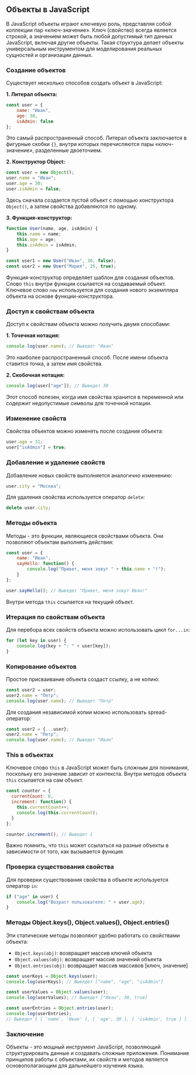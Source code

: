 ## Объекты в JavaScript

В JavaScript объекты играют ключевую роль, представляя собой коллекции пар «ключ-значение». Ключ (свойство) всегда является строкой, а значением может быть любой допустимый тип данных JavaScript, включая другие объекты. Такая структура делает объекты универсальным инструментом для моделирования реальных сущностей и организации данных. 

### Создание объектов

Существует несколько способов создать объект в JavaScript:

**1. Литерал объекта:**

```javascript
const user = {
    name: "Иван",
    age: 30, 
    isAdmin: false
};
```

Это самый распространенный способ. Литерал объекта заключается в фигурные скобки `{}`, внутри которых перечисляются пары «ключ-значение», разделенные двоеточием.

**2. Конструктор Object:**

```javascript
const user = new Object();
user.name = "Иван";
user.age = 30;
user.isAdmin = false;
```

Здесь сначала создается пустой объект с помощью конструктора `Object()`, а затем свойства добавляются по одному.

**3. Функция-конструктор:**

```javascript
function User(name, age, isAdmin) {
    this.name = name;
    this.age = age;
    this.isAdmin = isAdmin;
}

const user1 = new User("Иван", 30, false);
const user2 = new User("Мария", 25, true);
```

Функция-конструктор определяет шаблон для создания объектов. Слово `this` внутри функции ссылается на создаваемый объект. Ключевое слово `new` используется для создания нового экземпляра объекта на основе функции-конструктора.

### Доступ к свойствам объекта

Доступ к свойствам объекта можно получить двумя способами:

**1. Точечная нотация:**

```javascript
console.log(user.name); // Выведет "Иван"
```

Это наиболее распространенный способ. После имени объекта ставится точка, а затем имя свойства.

**2. Скобочная нотация:**

```javascript
console.log(user["age"]); // Выведет 30
```

Этот способ полезен, когда имя свойства хранится в переменной или содержит недопустимые символы для точечной нотации.

### Изменение свойств

Свойства объектов можно изменять после создания объекта:

```javascript
user.age = 31;
user["isAdmin"] = true;
```

### Добавление и удаление свойств

Добавление новых свойств выполняется аналогично изменению:

```javascript
user.city = "Москва"; 
```

Для удаления свойства используется оператор `delete`:

```javascript
delete user.city;
```

### Методы объекта

Методы - это функции, являющиеся свойствами объекта. Они позволяют объектам выполнять действия:

```javascript
const user = {
    name: "Иван",
    sayHello: function() {
        console.log("Привет, меня зовут " + this.name + "!"); 
    }
};

user.sayHello(); // Выведет "Привет, меня зовут Иван!"
```

Внутри метода `this` ссылается на текущий объект.

### Итерация по свойствам объекта

Для перебора всех свойств объекта можно использовать цикл `for...in`:

```javascript
for (let key in user) {
    console.log(key + ": " + user[key]); 
}
```

### Копирование объектов

Простое присваивание объекта создаст ссылку, а не копию:

```javascript
const user2 = user; 
user2.name = "Петр";
console.log(user.name); // Выведет "Петр"
```

Для создания независимой копии можно использовать spread-оператор:

```javascript
const user2 = {...user}; 
user2.name = "Петр";
console.log(user.name); // Выведет "Иван"
```

### This в объектах

Ключевое слово `this` в JavaScript может быть сложным для понимания, поскольку его значение зависит от контекста. Внутри методов объекта `this` ссылается на сам объект. 

```javascript
const counter = {
  currentCount: 0,
  increment: function() {
    this.currentCount++; 
    console.log(this.currentCount);
  }
};

counter.increment(); // Выведет 1
```

Важно помнить, что `this` может ссылаться на разные объекты в зависимости от того, как вызывается функция.

### Проверка существования свойства

Для проверки существования свойства в объекте используется оператор `in`:

```javascript
if ("age" in user) {
    console.log("Возраст пользователя: " + user.age);
}
```

### Методы Object.keys(), Object.values(), Object.entries()

Эти статические методы позволяют удобно работать со свойствами объекта:

- `Object.keys(obj)`: возвращает массив ключей объекта
- `Object.values(obj)`: возвращает массив значений объекта
- `Object.entries(obj)`: возвращает массив массивов [ключ, значение]

```javascript
const userKeys = Object.keys(user); 
console.log(userKeys); // Выведет ["name", "age", "isAdmin"]

const userValues = Object.values(user);
console.log(userValues); // Выведет ["Иван", 30, true]

const userEntries = Object.entries(user);
console.log(userEntries); 
// Выведет [ [ 'name', 'Иван' ], [ 'age', 30 ], [ 'isAdmin', true ] ]
```

### Заключение

Объекты - это мощный инструмент JavaScript, позволяющий структурировать данные и создавать сложные приложения. Понимание принципов работы с объектами, их свойств и методов является основополагающим для дальнейшего изучения языка.
